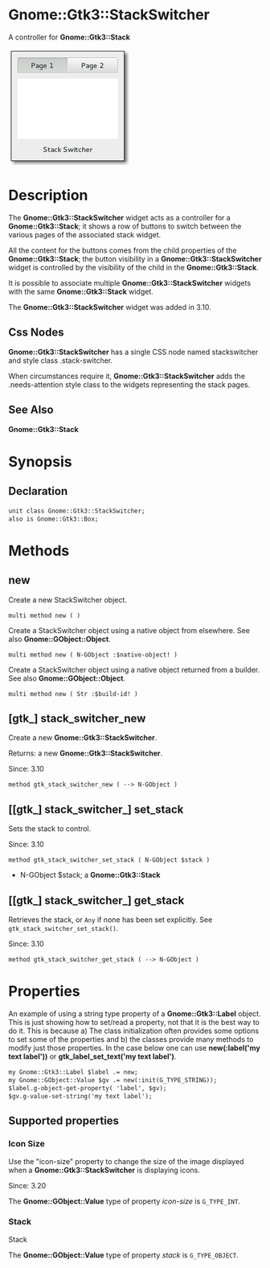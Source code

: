 Gnome::Gtk3::StackSwitcher
==========================

A controller for **Gnome::Gtk3::Stack**

![](images/stackswitcher.png)

Description
===========

The **Gnome::Gtk3::StackSwitcher** widget acts as a controller for a **Gnome::Gtk3::Stack**; it shows a row of buttons to switch between the various pages of the associated stack widget.

All the content for the buttons comes from the child properties of the **Gnome::Gtk3::Stack**; the button visibility in a **Gnome::Gtk3::StackSwitcher** widget is controlled by the visibility of the child in the **Gnome::Gtk3::Stack**.

It is possible to associate multiple **Gnome::Gtk3::StackSwitcher** widgets with the same **Gnome::Gtk3::Stack** widget.

The **Gnome::Gtk3::StackSwitcher** widget was added in 3.10.

Css Nodes
---------

**Gnome::Gtk3::StackSwitcher** has a single CSS node named stackswitcher and style class .stack-switcher.

When circumstances require it, **Gnome::Gtk3::StackSwitcher** adds the .needs-attention style class to the widgets representing the stack pages.

See Also
--------

**Gnome::Gtk3::Stack**

Synopsis
========

Declaration
-----------

    unit class Gnome::Gtk3::StackSwitcher;
    also is Gnome::Gtk3::Box;

Methods
=======

new
---

Create a new StackSwitcher object.

    multi method new ( )

Create a StackSwitcher object using a native object from elsewhere. See also **Gnome::GObject::Object**.

    multi method new ( N-GObject :$native-object! )

Create a StackSwitcher object using a native object returned from a builder. See also **Gnome::GObject::Object**.

    multi method new ( Str :$build-id! )

[gtk_] stack_switcher_new
-------------------------

Create a new **Gnome::Gtk3::StackSwitcher**.

Returns: a new **Gnome::Gtk3::StackSwitcher**.

Since: 3.10

    method gtk_stack_switcher_new ( --> N-GObject )

[[gtk_] stack_switcher_] set_stack
----------------------------------

Sets the stack to control.

Since: 3.10

    method gtk_stack_switcher_set_stack ( N-GObject $stack )

  * N-GObject $stack; a **Gnome::Gtk3::Stack**

[[gtk_] stack_switcher_] get_stack
----------------------------------

Retrieves the stack, or `Any` if none has been set explicitly. See `gtk_stack_switcher_set_stack()`.

Since: 3.10

    method gtk_stack_switcher_get_stack ( --> N-GObject )

Properties
==========

An example of using a string type property of a **Gnome::Gtk3::Label** object. This is just showing how to set/read a property, not that it is the best way to do it. This is because a) The class initialization often provides some options to set some of the properties and b) the classes provide many methods to modify just those properties. In the case below one can use **new(:label('my text label'))** or **gtk_label_set_text('my text label')**.

    my Gnome::Gtk3::Label $label .= new;
    my Gnome::GObject::Value $gv .= new(:init(G_TYPE_STRING));
    $label.g-object-get-property( 'label', $gv);
    $gv.g-value-set-string('my text label');

Supported properties
--------------------

### Icon Size

Use the "icon-size" property to change the size of the image displayed when a **Gnome::Gtk3::StackSwitcher** is displaying icons.

Since: 3.20

The **Gnome::GObject::Value** type of property *icon-size* is `G_TYPE_INT`.

### Stack

Stack

The **Gnome::GObject::Value** type of property *stack* is `G_TYPE_OBJECT`.

